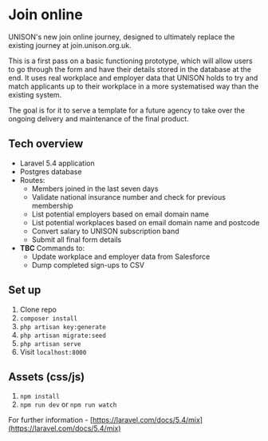 # Join online
UNISON's new join online journey, designed to ultimately replace the existing journey at join.unison.org.uk. 

This is a first pass on a basic functioning prototype, which will allow users to go through the form and have their details stored in the database at the end. It uses real workplace and employer data that UNISON holds to try and match applicants up to their workplace in a more systematised way than the existing system. 

The goal is for it to serve a template for a future agency to take over the ongoing delivery and maintenance of the final product. 

## Tech overview
- Laravel 5.4 application
- Postgres database
- Routes:
  - Members joined in the last seven days 
  - Validate national insurance number and check for previous membership
  - List potential employers based on email domain name
  - List potential workplaces based on email domain name and postcode 
  - Convert salary to UNISON subscription band 
  - Submit all final form details 
- **TBC** Commands to:
  - Update workplace and employer data from Salesforce
  - Dump completed sign-ups to CSV

## Set up 
1. Clone repo
2. `composer install`
3. `php artisan key:generate`
4. `php artisan migrate:seed`
5. `php artisan serve`
6. Visit `localhost:8000`

## Assets (css/js)
1. `npm install`
2. `npm run dev` or `npm run watch`

For further information - [https://laravel.com/docs/5.4/mix](https://laravel.com/docs/5.4/mix)